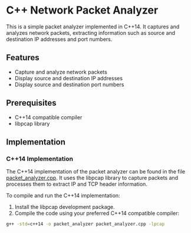 # C++ Network Packet Analyzer

This is a simple packet analyzer implemented in C++14. It captures and analyzes network packets, extracting information such as source and destination IP addresses and port numbers.

## Features

- Capture and analyze network packets
- Display source and destination IP addresses
- Display source and destination port numbers

## Prerequisites

- C++14 compatible compiler
- libpcap library

## Implementation

### C++14 Implementation

The C++14 implementation of the packet analyzer can be found in the file [packet_analyzer.cpp](packet_analyzer.cpp). It uses the libpcap library to capture packets and processes them to extract IP and TCP header information.

To compile and run the C++14 implementation:

1. Install the libpcap development package.
2. Compile the code using your preferred C++14 compatible compiler:

```bash
g++ -std=c++14 -o packet_analyzer packet_analyzer.cpp -lpcap


